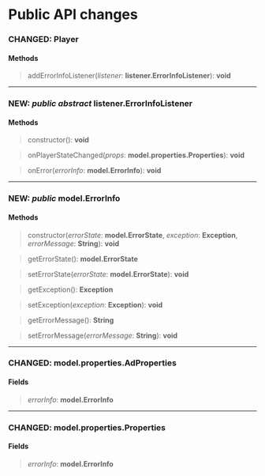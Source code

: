 # Public API changes
### CHANGED:  Player

#### Methods


> addErrorInfoListener(*listener*: **listener.ErrorInfoListener**): **void**


-----

### NEW: *public* *abstract* listener.ErrorInfoListener

#### Methods


> constructor(): **void**

> onPlayerStateChanged(*props*: **model.properties.Properties**): **void**

> onError(*errorInfo*: **model.ErrorInfo**): **void**


-----

### NEW: *public* model.ErrorInfo

#### Methods


> constructor(*errorState*: **model.ErrorState**, *exception*: **Exception**, *errorMessage*: **String**): **void**

> getErrorState(): **model.ErrorState**

> setErrorState(*errorState*: **model.ErrorState**): **void**

> getException(): **Exception**

> setException(*exception*: **Exception**): **void**

> getErrorMessage(): **String**

> setErrorMessage(*errorMessage*: **String**): **void**


-----

### CHANGED:  model.properties.AdProperties
#### Fields


> *errorInfo*: **model.ErrorInfo**




-----

### CHANGED:  model.properties.Properties
#### Fields


> *errorInfo*: **model.ErrorInfo**


